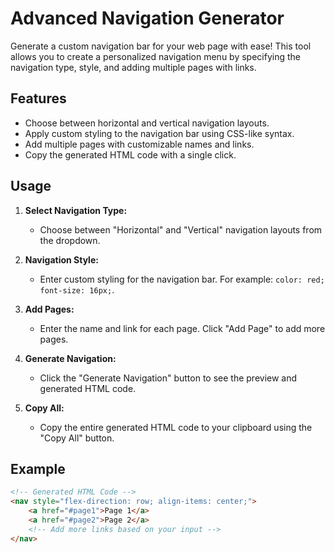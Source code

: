 # Advanced Navigation Generator

Generate a custom navigation bar for your web page with ease! This tool allows you to create a personalized navigation menu by specifying the navigation type, style, and adding multiple pages with links.

## Features

- Choose between horizontal and vertical navigation layouts.
- Apply custom styling to the navigation bar using CSS-like syntax.
- Add multiple pages with customizable names and links.
- Copy the generated HTML code with a single click.

## Usage

1. **Select Navigation Type:**
   - Choose between "Horizontal" and "Vertical" navigation layouts from the dropdown.

2. **Navigation Style:**
   - Enter custom styling for the navigation bar. For example: `color: red; font-size: 16px;`.

3. **Add Pages:**
   - Enter the name and link for each page. Click "Add Page" to add more pages.

4. **Generate Navigation:**
   - Click the "Generate Navigation" button to see the preview and generated HTML code.

5. **Copy All:**
   - Copy the entire generated HTML code to your clipboard using the "Copy All" button.

## Example

```html
<!-- Generated HTML Code -->
<nav style="flex-direction: row; align-items: center;">
    <a href="#page1">Page 1</a>
    <a href="#page2">Page 2</a>
    <!-- Add more links based on your input -->
</nav>
